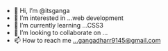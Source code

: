 - 👋 Hi, I’m @itsganga
- 👀 I’m interested in ...web development
- 🌱 I’m currently learning ...CSS3
- 💞️ I’m looking to collaborate on ...
- 📫 How to reach me ...gangadharr9145@gmail.com

<!---
itsganga/itsganga is a ✨ special ✨ repository because its `README.md` (this file) appears on your GitHub profile.
You can click the Preview link to take a look at your changes.
--->
